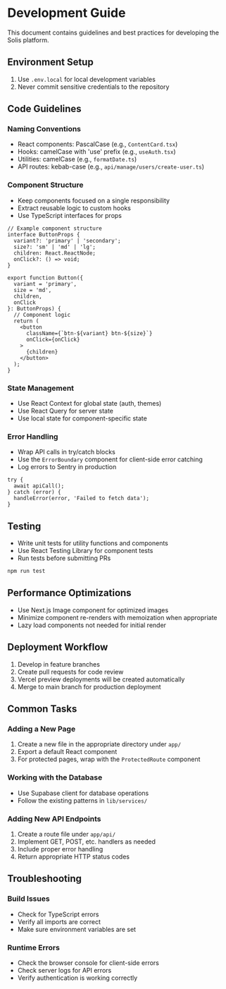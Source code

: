 # Development Guide

This document contains guidelines and best practices for developing the Solis platform.

## Environment Setup

1. Use `.env.local` for local development variables
2. Never commit sensitive credentials to the repository

## Code Guidelines

### Naming Conventions

- React components: PascalCase (e.g., `ContentCard.tsx`)
- Hooks: camelCase with 'use' prefix (e.g., `useAuth.tsx`)
- Utilities: camelCase (e.g., `formatDate.ts`)
- API routes: kebab-case (e.g., `api/manage/users/create-user.ts`)

### Component Structure

- Keep components focused on a single responsibility
- Extract reusable logic to custom hooks
- Use TypeScript interfaces for props

```tsx
// Example component structure
interface ButtonProps {
  variant?: 'primary' | 'secondary';
  size?: 'sm' | 'md' | 'lg';
  children: React.ReactNode;
  onClick?: () => void;
}

export function Button({ 
  variant = 'primary',
  size = 'md',
  children,
  onClick
}: ButtonProps) {
  // Component logic
  return (
    <button
      className={`btn-${variant} btn-${size}`}
      onClick={onClick}
    >
      {children}
    </button>
  );
}
```

### State Management

- Use React Context for global state (auth, themes)
- Use React Query for server state
- Use local state for component-specific state

### Error Handling

- Wrap API calls in try/catch blocks
- Use the `ErrorBoundary` component for client-side error catching
- Log errors to Sentry in production

```tsx
try {
  await apiCall();
} catch (error) {
  handleError(error, 'Failed to fetch data');
}
```

## Testing

- Write unit tests for utility functions and components
- Use React Testing Library for component tests
- Run tests before submitting PRs

```bash
npm run test
```

## Performance Optimizations

- Use Next.js Image component for optimized images
- Minimize component re-renders with memoization when appropriate
- Lazy load components not needed for initial render

## Deployment Workflow

1. Develop in feature branches
2. Create pull requests for code review
3. Vercel preview deployments will be created automatically
4. Merge to main branch for production deployment

## Common Tasks

### Adding a New Page

1. Create a new file in the appropriate directory under `app/`
2. Export a default React component
3. For protected pages, wrap with the `ProtectedRoute` component

### Working with the Database

- Use Supabase client for database operations
- Follow the existing patterns in `lib/services/`

### Adding New API Endpoints

1. Create a route file under `app/api/`
2. Implement GET, POST, etc. handlers as needed
3. Include proper error handling
4. Return appropriate HTTP status codes

## Troubleshooting

### Build Issues

- Check for TypeScript errors
- Verify all imports are correct
- Make sure environment variables are set

### Runtime Errors

- Check the browser console for client-side errors
- Check server logs for API errors
- Verify authentication is working correctly
